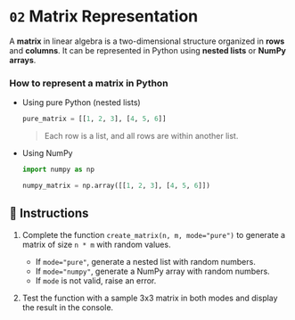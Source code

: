 # `02` Matrix Representation

A **matrix** in linear algebra is a two-dimensional structure organized in **rows** and **columns**. It can be represented in Python using **nested lists** or **NumPy arrays**.

### How to represent a matrix in Python
- Using pure Python (nested lists)
    ```python
    pure_matrix = [[1, 2, 3], [4, 5, 6]]
    ```
    > Each row is a list, and all rows are within another list.

- Using NumPy
    ```python
    import numpy as np

    numpy_matrix = np.array([[1, 2, 3], [4, 5, 6]])
    ```

## 📝 Instructions

1. Complete the function `create_matrix(n, m, mode="pure")` to generate a matrix of size `n * m` with random values.

    - If `mode="pure"`, generate a nested list with random numbers.
    - If `mode="numpy"`, generate a NumPy array with random numbers.
    - If `mode` is not valid, raise an error.

2. Test the function with a sample 3x3 matrix in both modes and display the result in the console.
